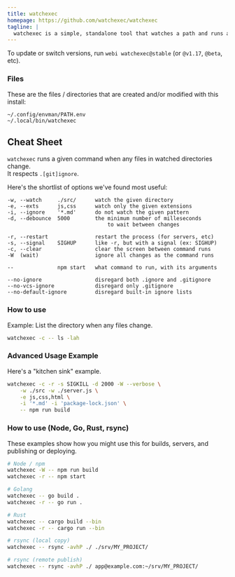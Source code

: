 ```yaml
---
title: watchexec
homepage: https://github.com/watchexec/watchexec
tagline: |
  watchexec is a simple, standalone tool that watches a path and runs a command whenever it detects modifications.
---
```


To update or switch versions, run `webi watchexec@stable` (or `@v1.17`, `@beta`,
etc).

### Files

These are the files / directories that are created and/or modified with this
install:

```text
~/.config/envman/PATH.env
~/.local/bin/watchexec
```

## Cheat Sheet

`watchexec` runs a given command when any files in watched directories change. \
It respects `.[git]ignore`.

Here's the shortlist of options we've found most useful:

```text
-w, --watch     ./src/      watch the given directory
-e, --exts      js,css      watch only the given extensions
-i, --ignore    '*.md'      do not watch the given pattern
-d, --debounce  5000        the minimum number of milleseconds
                                to wait between changes

-r, --restart               restart the process (for servers, etc)
-s, --signal    SIGHUP      like -r, but with a signal (ex: SIGHUP)
-c, --clear                 clear the screen between command runs
-W  (wait)                  ignore all changes as the command runs

--              npm start   what command to run, with its arguments

--no-ignore                 disregard both .ignore and .gitignore
--no-vcs-ignore             disregard only .gitignore
--no-default-ignore         disregard built-in ignore lists
```

### How to use

Example: List the directory when any files change.

```sh
watchexec -c -- ls -lah
```

### Advanced Usage Example

Here's a "kitchen sink" example.

```sh
watchexec -c -r -s SIGKILL -d 2000 -W --verbose \
    -w ./src -w ./server.js \
    -e js,css,html \
    -i '*.md' -i 'package-lock.json' \
    -- npm run build
```

### How to use (Node, Go, Rust, rsync)

These examples show how you might use this for builds, servers, and publishing
or deploying.

```sh
# Node / npm
watchexec -W -- npm run build
watchexec -r -- npm start

# Golang
watchexec -- go build .
watchexec -r -- go run .

# Rust
watchexec -- cargo build --bin
watchexec -r -- cargo run --bin

# rsync (local copy)
watchexec -- rsync -avhP ./ ./srv/MY_PROJECT/

# rsync (remote publish)
watchexec -- rsync -avhP ./ app@example.com:~/srv/MY_PROJECT/
```
